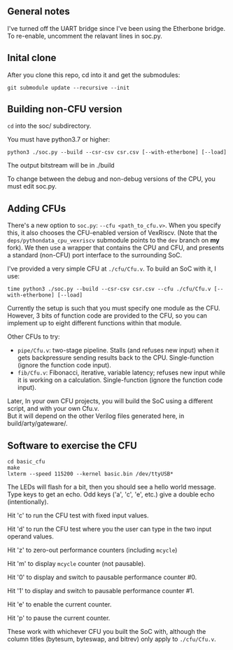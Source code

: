
## General notes

I've turned off the UART bridge since I've been using the Etherbone bridge.
To re-enable, uncomment the relavant lines in soc.py.


## Inital clone

After you clone this repo, cd into it and get the submodules:
```
git submodule update --recursive --init
```


## Building non-CFU version

`cd` into the soc/ subdirectory.

You must have python3.7 or higher:

```
python3 ./soc.py --build --csr-csv csr.csv [--with-etherbone] [--load]
```
The output bitstream will be in ./build

To change between the debug and non-debug versions of the CPU, you must edit soc.py.


## Adding CFUs

There's a new option to `soc.py`: `--cfu <path_to_cfu.v>`.  When you specify this,
it also chooses the CFU-enabled version of VexRiscv.   (Note that the `deps/pythondata_cpu_vexriscv` 
submodule points to the `dev` branch on **my** fork).   We then use a wrapper that contains the CPU and CFU, 
and presents a standard (non-CFU) port interface to the surrounding SoC.

I've provided a very simple CFU at `./cfu/Cfu.v`.    To build an SoC with it, I use:

```
time python3 ./soc.py --build --csr-csv csr.csv --cfu ./cfu/Cfu.v [--with-etherbone] [--load]
```

Currently the setup is such that you must specify one module as the CFU.  However, 3 bits of
function code are provided to the CFU, so you can implement up to eight different functions within that module.

Other CFUs to try:

* `pipe/Cfu.v`: two-stage pipeline.   Stalls (and refuses new input) when it gets backpressure sending results back to the CPU.  Single-function (ignore the function code input).
* `fib/Cfu.v`: Fibonacci, iterative, variable latency; refuses new input while it is working on a calculation.  Single-function (ignore the function code input).

Later, In your own CFU projects, you will build the SoC using a different script, and with your own Cfu.v.   
But it will depend on the other Verilog files generated here, in build/arty/gateware/.


## Software to exercise the CFU

```
cd basic_cfu
make
lxterm --speed 115200 --kernel basic.bin /dev/ttyUSB*
```

The LEDs will flash for a bit, then you should see a hello world message.   
Type keys to get an echo.  Odd keys ('a', 'c', 'e', etc.) give a double echo (intentionally).

Hit 'c' to run the CFU test with fixed input values.

Hit 'd' to run the CFU test where you the user can type in the two input operand values.   

Hit 'z' to zero-out performance counters (including `mcycle`)

Hit 'm' to display `mcycle` counter (not pausable).

Hit '0' to display and switch to pausable performance counter #0.

Hit '1' to display and switch to pausable performance counter #1.

Hit 'e' to enable the current counter.

Hit 'p' to pause the current counter.


These work with whichever CFU you built the SoC with, although the column titles (bytesum, byteswap, and bitrev) only apply to `./cfu/Cfu.v`.


